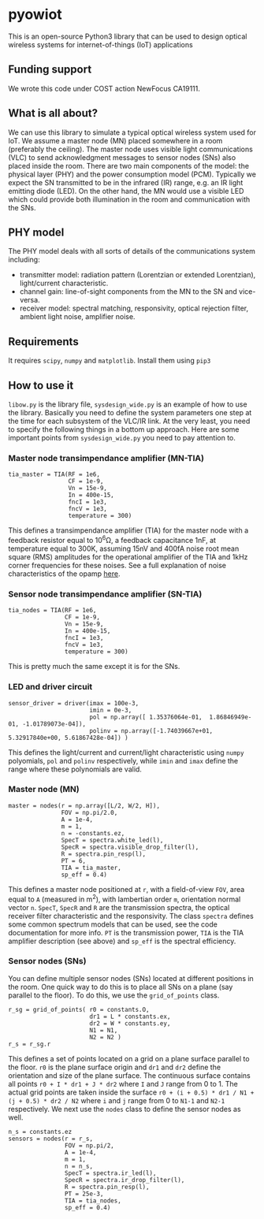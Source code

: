 # pyowiot
This is an open-source Python3 library that can be used to design optical wireless systems for internet-of-things (IoT) applications

## Funding support
We wrote this code under COST action NewFocus CA19111.

## What is all about?
We can use this library to simulate a typical optical wireless system used for IoT. We assume a master node (MN) placed somewhere in a room (preferably the ceiling). The master node uses visible light communications (VLC) to send acknowledgment messages to sensor nodes (SNs) also placed inside the room. There are two main components of the model: the physical layer (PHY) and the power consumption model (PCM). Typically we expect the SN transmitted to be in the infrared (IR) range, e.g. an IR light emitting diode (LED). On the other hand, the MN would use a visible LED which could provide both illumination in the room and communication with the SNs.

## PHY model
The PHY model deals with all sorts of details of the communications system including:
  - transmitter model: radiation pattern (Lorentzian or extended Lorentzian), light/current characteristic.
  - channel gain: line-of-sight components from the MN to the SN and vice-versa.
  - receiver model: spectral matching, responsivity, optical rejection filter, ambient light noise, amplifier noise.

## Requirements
It requires `scipy`, `numpy` and `matplotlib`. Install them using `pip3`

## How to use it
`libow.py` is the library file, `sysdesign_wide.py` is an example of how to use the library. Basically you need to define the system parameters one step at the time for each subsystem of the VLC/IR link. At the very least, you need to specify the following things in a bottom up approach. Here are some important points from `sysdesign_wide.py` you need to pay attention to.

### Master node transimpendance amplifier (MN-TIA)
```
tia_master = TIA(RF = 1e6,
                 CF = 1e-9,
                 Vn = 15e-9,
                 In = 400e-15,
                 fncI = 1e3,
                 fncV = 1e3,
                 temperature = 300)
```
This defines a transimpendance amplifier (TIA) for the master node with a feedback resistor equal to 10<sup>6</sup>Ω, a feedback capacitance 1nF, at temperature equal to 300K, assuming 15nV and 400fA noise root mean square (RMS) amplitudes for the operational amplifier of the TIA and 1kHz corner frequencies for these noises. See a full explanation of noise characteristics of the opamp [here](https://www.ti.com/lit/an/slva043b/slva043b.pdf).

### Sensor node transimpendance amplifier (SN-TIA)
```
tia_nodes = TIA(RF = 1e6,
                CF = 1e-9,
                Vn = 15e-9,
                In = 400e-15,
                fncI = 1e3,
                fncV = 1e3,
                temperature = 300)
```
This is pretty much the same except it is for the SNs.

### LED and driver circuit
```
sensor_driver = driver(imax = 100e-3,
                       imin = 0e-3,
                       pol = np.array([ 1.35376064e-01,  1.86846949e-01, -1.01789073e-04]),
                       polinv = np.array([-1.74039667e+01, 5.32917840e+00, 5.61867428e-04]) )
```
This defines the light/current and current/light characteristic using `numpy` polyomials, `pol` and `polinv` respectively, while `imin` and `imax` define the range where these polynomials are valid.   

### Master node (MN)
```
master = nodes(r = np.array([L/2, W/2, H]),
               FOV = np.pi/2.0,
               A = 1e-4,
               m = 1,
               n = -constants.ez,
               SpecT = spectra.white_led(l),
               SpecR = spectra.visible_drop_filter(l),
               R = spectra.pin_resp(l),
               PT = 6,
               TIA = tia_master,
               sp_eff = 0.4)
```
This defines a master node positioned at `r`, with a field-of-view `FOV`, area equal to `A` (measured in m<sup>2</sup>), with lambertian order `m`, orientation normal vector `n`. `SpecT`, `SpecR` and `R` are the transmission spectra, the optical receiver filter characteristic and the responsivity. The class `spectra` defines some common spectrum models that can be used, see the code documentation for more info. `PT` is the transmission power, `TIA` is the TIA amplifier description (see above) and `sp_eff` is the spectral efficiency.

### Sensor nodes (SNs)
You can define multiple sensor nodes (SNs) located at different positions in the room. One quick way to do this is to place all SNs on a plane (say parallel to the floor). To do this, we use the `grid_of_points` class.
```
r_sg = grid_of_points( r0 = constants.O, 
                       dr1 = L * constants.ex, 
                       dr2 = W * constants.ey, 
                       N1 = N1, 
                       N2 = N2 )
r_s = r_sg.r
```
This defines a set of points located on a grid on a plane surface parallel to the floor. `r0` is the plane surface origin and `dr1` and `dr2` define the orientation and size of the plane surface. The continuous surface contains all points `r0 + I * dr1 + J * dr2` where `I` and `J` range from 0 to 1. The actual grid points are taken inside the surface `r0 + (i + 0.5) * dr1 / N1 + (j + 0.5) * dr2 / N2` where `i` and `j` range from 0 to `N1-1` and `N2-1` respectively. We next use the `nodes` class to define the sensor nodes as well.
```
n_s = constants.ez
sensors = nodes(r = r_s,
                FOV = np.pi/2, 
                A = 1e-4, 
                m = 1,
                n = n_s,
                SpecT = spectra.ir_led(l),
                SpecR = spectra.ir_drop_filter(l),
                R = spectra.pin_resp(l),
                PT = 25e-3,
                TIA = tia_nodes, 
                sp_eff = 0.4)
```





 

